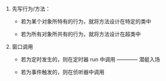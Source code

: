 1. 先写行为/方法：
   - 若为某个对象所特有的行为，就将方法设计在特定的类中

   - 若为所有对象所共有的行为，就将方法设计在超类中

2. 窗口调用
   - 若为定时发生的，则在定时器 run 中调用 ———— 潜艇入场

   - 若为事件触发的，则在侦听器中调用